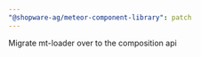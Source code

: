 ```yaml
---
"@shopware-ag/meteor-component-library": patch
---
```


Migrate mt-loader over to the composition api
